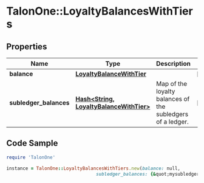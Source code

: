 # TalonOne::LoyaltyBalancesWithTiers

## Properties

Name | Type | Description | Notes
------------ | ------------- | ------------- | -------------
**balance** | [**LoyaltyBalanceWithTier**](LoyaltyBalanceWithTier.md) |  | [optional] 
**subledger_balances** | [**Hash&lt;String, LoyaltyBalanceWithTier&gt;**](LoyaltyBalanceWithTier.md) | Map of the loyalty balances of the subledgers of a ledger. | [optional] 

## Code Sample

```ruby
require 'TalonOne'

instance = TalonOne::LoyaltyBalancesWithTiers.new(balance: null,
                                 subledger_balances: {&quot;mysubledger&quot;:{&quot;activePoints&quot;:286,&quot;pendingPoints&quot;:50,&quot;spentPoints&quot;:150,&quot;expiredPoints&quot;:25}})
```


